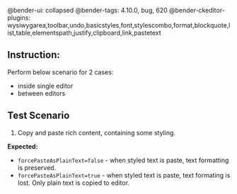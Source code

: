 @bender-ui: collapsed
@bender-tags: 4.10.0, bug, 620
@bender-ckeditor-plugins: wysiwygarea,toolbar,undo,basicstyles,font,stylescombo,format,blockquote,list,table,elementspath,justify,clipboard,link,pastetext

## Instruction:

Perform below scenario for 2 cases:
- inside single editor
- between editors

## Test Scenario

1. Copy and paste rich content, containing some styling.


**Expected:**
* `forcePasteAsPlainText=false` - when styled text is paste, text formatting is preserved.
* `forcePasteAsPlainText=true` - when styled text is paste, text formating is lost. Only plain text is copied to editor.

